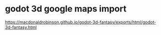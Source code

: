 # godot 3d google maps import

https://macdonaldrobinson.github.io/godot-3d-fantasy/exports/html/godot-3d-fantasy.html
